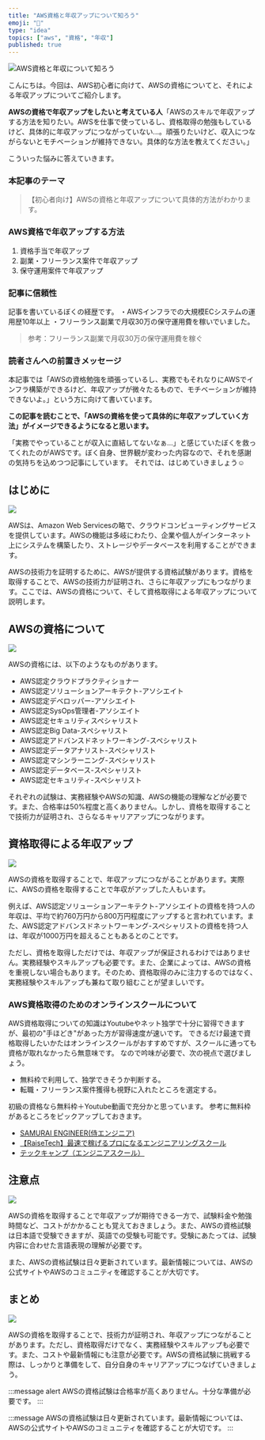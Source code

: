 ```yaml
---
title: "AWS資格と年収アップについて知ろう"
emoji: "💼"
type: "idea"
topics: ["aws", "資格", "年収"]
published: true
---
```

![AWS資格と年収について知ろう](https://storage.googleapis.com/zenn-user-upload/ab5fea82a308-20230430.jpg)

こんにちは。今回は、AWS初心者に向けて、AWSの資格についてと、それによる年収アップについてご紹介します。

**AWSの資格で年収アップをしたいと考えている人**「AWSのスキルで年収アップする方法を知りたい。AWSを仕事で使っているし、資格取得の勉強もしているけど、具体的に年収アップにつながっていない...。頑張りたいけど、収入につながらないとモチベーションが維持できない。具体的な方法を教えてください。」

こういった悩みに答えていきます。

### 本記事のテーマ
>【初心者向け】AWSの資格と年収アップについて具体的方法がわかります。

### AWS資格で年収アップする方法
1. 資格手当で年収アップ
2. 副業・フリーランス案件で年収アップ
3. 保守運用案件で年収アップ

### 記事に信頼性
記事を書いているぼくの経歴です。
・AWSインフラでの大規模ECシステムの運用歴10年以上
・フリーランス副業で月収30万の保守運用費を稼いでいました。
>参考：フリーランス副業で月収30万の保守運用費を稼ぐ

### 読者さんへの前置きメッセージ
本記事では「AWSの資格勉強を頑張っているし、実務でもそれなりにAWSでインフラ構築ができるけど、年収アップが微々たるもので、モチベーションが維持できないよ。」という方に向けて書いています。

**この記事を読むことで、「AWSの資格を使って具体的に年収アップしていく方法」がイメージできるようになると思います。**

「実務でやっていることが収入に直結してないなぁ...」と感じていたぼくを救ってくれたのがAWSです。ぼく自身、世界観が変わった内容なので、それを感謝の気持ちを込めつつ記事にしています。
それでは、はじめていきましょう☺

## はじめに
![](https://storage.googleapis.com/zenn-user-upload/16ffc2918b38-20230430.jpg)

AWSは、Amazon Web Servicesの略で、クラウドコンピューティングサービスを提供しています。AWSの機能は多岐にわたり、企業や個人がインターネット上にシステムを構築したり、ストレージやデータベースを利用することができます。

AWSの技術力を証明するために、AWSが提供する資格試験があります。資格を取得することで、AWSの技術力が証明され、さらに年収アップにもつながります。ここでは、AWSの資格について、そして資格取得による年収アップについて説明します。

## AWSの資格について
![](https://storage.googleapis.com/zenn-user-upload/f5c97092c0dc-20230430.jpg)

AWSの資格には、以下のようなものがあります。

- AWS認定クラウドプラクティショナー
- AWS認定ソリューションアーキテクト-アソシエイト
- AWS認定デベロッパー-アソシエイト
- AWS認定SysOps管理者-アソシエイト
- AWS認定セキュリティスペシャリスト
- AWS認定Big Data-スペシャリスト
- AWS認定アドバンスドネットワーキング-スペシャリスト
- AWS認定データアナリスト-スペシャリスト
- AWS認定マシンラーニング-スペシャリスト
- AWS認定データベース-スペシャリスト
- AWS認定セキュリティ-スペシャリスト

それぞれの試験は、実務経験やAWSの知識、AWSの機能の理解などが必要です。また、合格率は50%程度と高くありません。しかし、資格を取得することで技術力が証明され、さらなるキャリアアップにつながります。

## 資格取得による年収アップ
![](https://storage.googleapis.com/zenn-user-upload/14c293398e53-20230430.jpg)

AWSの資格を取得することで、年収アップにつながることがあります。実際に、AWSの資格を取得することで年収がアップした人もいます。

例えば、AWS認定ソリューションアーキテクト-アソシエイトの資格を持つ人の年収は、平均で約760万円から800万円程度にアップすると言われています。また、AWS認定アドバンスドネットワーキング-スペシャリストの資格を持つ人は、年収が1000万円を超えることもあるとのことです。

ただし、資格を取得しただけでは、年収アップが保証されるわけではありません。実務経験やスキルアップも必要です。また、企業によっては、AWSの資格を重視しない場合もあります。そのため、資格取得のみに注力するのではなく、実務経験やスキルアップも兼ねて取り組むことが望ましいです。

### AWS資格取得のためのオンラインスクールについて
AWS資格取得についての知識はYoutubeやネット独学で十分に習得できますが、最初の"手ほどき"があった方が習得速度が速いです。
できるだけ最速で資格取得したいかたはオンラインスクールがおすすめですが、スクールに通っても資格が取れなかったら無意味です。
なので吟味が必要で、次の視点で選びましょう。
- 無料枠で利用して、独学できそうか判断する。
- 転職・フリーランス案件獲得も視野に入れたところを選定する。

初級の資格なら無料枠＋Youtube動画で充分かと思っています。
参考に無料枠があるところをピックアップしておきます。
- [SAMURAI ENGINEER(侍エンジニア)](//af.moshimo.com/af/c/click?a_id=2612477&p_id=1421&pc_id=2473&pl_id=21248)
- [【RaiseTech】最速で稼げるプロになるエンジニアリングスクール](//af.moshimo.com/af/c/click?a_id=2613693&p_id=2011&pc_id=4076&pl_id=27478)
- [テックキャンプ（エンジニアスクール）](//af.moshimo.com/af/c/click?a_id=2612474&p_id=1770&pc_id=3386&pl_id=65139)


## 注意点
![](https://storage.googleapis.com/zenn-user-upload/10fb149b338b-20230430.jpg)

AWSの資格を取得することで年収アップが期待できる一方で、試験料金や勉強時間など、コストがかかることも覚えておきましょう。また、AWSの資格試験は日本語で受験できますが、英語での受験も可能です。受験にあたっては、試験内容に合わせた言語表現の理解が必要です。

また、AWSの資格試験は日々更新されています。最新情報については、AWSの公式サイトやAWSのコミュニティを確認することが大切です。

## まとめ
![](https://storage.googleapis.com/zenn-user-upload/64770ba78b64-20230430.jpg)

AWSの資格を取得することで、技術力が証明され、年収アップにつながることがあります。ただし、資格取得だけでなく、実務経験やスキルアップも必要です。また、コストや最新情報にも注意が必要です。AWSの資格試験に挑戦する際は、しっかりと準備をして、自分自身のキャリアアップにつなげていきましょう。

:::message alert
AWSの資格試験は合格率が高くありません。十分な準備が必要です。
:::

:::message
AWSの資格試験は日々更新されています。最新情報については、AWSの公式サイトやAWSのコミュニティを確認することが大切です。
:::


